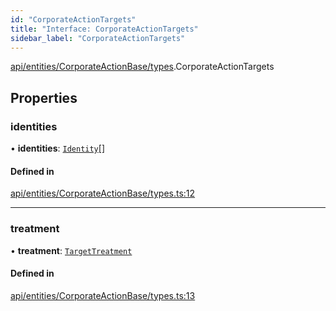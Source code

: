 ```yaml
---
id: "CorporateActionTargets"
title: "Interface: CorporateActionTargets"
sidebar_label: "CorporateActionTargets"
---
```


[api/entities/CorporateActionBase/types](../../../../../../modules/API/Entities/CorporateActionBase/Types/Types.md).CorporateActionTargets

## Properties

### identities

• **identities**: [`Identity`](../../../../../../classes/API/Entities/Identity/Identity.md)[]

#### Defined in

[api/entities/CorporateActionBase/types.ts:12](https://github.com/PolymeshAssociation/polymesh-sdk/blob/fbf6882d0/src/api/entities/CorporateActionBase/types.ts#L12)

___

### treatment

• **treatment**: [`TargetTreatment`](../../../../../../enums/API/Entities/CorporateActionBase/Types/TargetTreatment/TargetTreatment.md)

#### Defined in

[api/entities/CorporateActionBase/types.ts:13](https://github.com/PolymeshAssociation/polymesh-sdk/blob/fbf6882d0/src/api/entities/CorporateActionBase/types.ts#L13)
